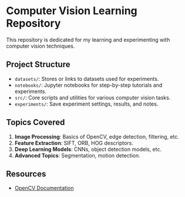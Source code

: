  
# Computer Vision Learning Repository

This repository is dedicated for my learning and experimenting with computer vision techniques. 

## Project Structure
- `datasets/`: Stores or links to datasets used for experiments.
- `notebooks/`: Jupyter notebooks for step-by-step tutorials and experiments.
- `src/`: Core scripts and utilities for various computer vision tasks.
- `experiments/`: Save experiment settings, results, and notes.

## Topics Covered
1. **Image Processing**: Basics of OpenCV, edge detection, filtering, etc.
2. **Feature Extraction**: SIFT, ORB, HOG descriptors.
3. **Deep Learning Models**: CNNs, object detection models, etc.
4. **Advanced Topics**: Segmentation, motion detection.

## Resources
- [OpenCV Documentation](https://docs.opencv.org/)
